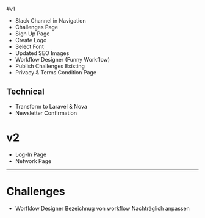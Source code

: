 #v1

- Slack Channel in Navigation
- Challenges Page
- Sign Up Page
- Create Logo
- Select Font
- Updated SEO Images
- Workflow Designer (Funny Workflow)
- Publish Challenges Existing
- Privacy & Terms Condition Page

## Technical

- Transform to Laravel & Nova
- Newsletter Confirmation

# v2

- Log-In Page
- Network Page

---

# Challenges

- Worfklow Designer Bezeichnug von workflow Nachträglich anpassen